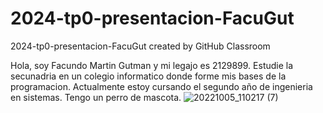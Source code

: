 # 2024-tp0-presentacion-FacuGut
2024-tp0-presentacion-FacuGut created by GitHub Classroom




Hola, soy Facundo Martin Gutman y mi legajo es 2129899.
Estudie la secunadria en un colegio informatico donde forme mis bases de la programacion. 
Actualmente estoy cursando el segundo año de ingenieria en sistemas.
Tengo un perro de mascota. 
![20221005_110217 (7)](https://github.com/pdepjm/2024-tp0-presentacion-FacuGut/assets/101258757/37f356a6-e372-45df-a5f0-a6dc83fbc1f9)
